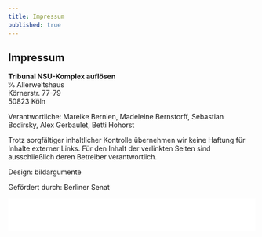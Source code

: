 ```yaml
---
title: Impressum
published: true
---
```


## Impressum

__Tribunal NSU-Komplex auflösen__<br>
℅ Allerweltshaus<br>
Körnerstr. 77-79<br>
50823 Köln

Verantwortliche: Mareike Bernien, Madeleine Bernstorff, Sebastian Bodirsky, Alex Gerbaulet, Betti Hohorst

Trotz sorgfältiger inhaltlicher Kontrolle übernehmen wir keine Haftung für Inhalte externer Links.
Für den Inhalt der verlinkten Seiten sind ausschließlich deren Betreiber verantwortlich.

Design: bildargumente  
  
Gefördert durch: Berliner Senat

![](/images/SKzl_KA_flach_en.gif)
